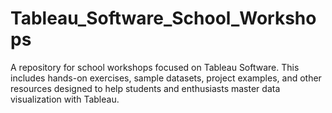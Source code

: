 # Tableau_Software_School_Workshops
A repository for school workshops focused on Tableau Software. This includes hands-on exercises, sample datasets, project examples, and other resources designed to help students and enthusiasts master data visualization with Tableau.
